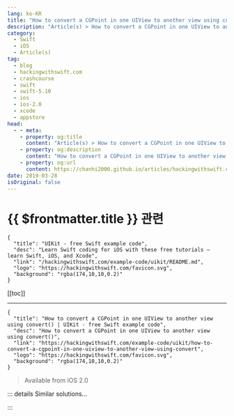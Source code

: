```yaml
---
lang: ko-KR
title: "How to convert a CGPoint in one UIView to another view using convert()"
description: "Article(s) > How to convert a CGPoint in one UIView to another view using convert()"
category:
  - Swift
  - iOS
  - Article(s)
tag: 
  - blog
  - hackingwithswift.com
  - crashcourse
  - swift
  - swift-5.10
  - ios
  - ios-2.0
  - xcode
  - appstore
head:
  - - meta:
    - property: og:title
      content: "Article(s) > How to convert a CGPoint in one UIView to another view using convert()"
    - property: og:description
      content: "How to convert a CGPoint in one UIView to another view using convert()"
    - property: og:url
      content: https://chanhi2000.github.io/articles/hackingwithswift.com/example-code/uikit/how-to-convert-a-cgpoint-in-one-uiview-to-another-view-using-convert.html
date: 2019-03-28
isOriginal: false
---
```


# {{ $frontmatter.title }} 관련

```component VPCard
{
  "title": "UIKit - free Swift example code",
  "desc": "Learn Swift coding for iOS with these free tutorials – learn Swift, iOS, and Xcode",
  "link": "/hackingwithswift.com/example-code/uikit/README.md",
  "logo": "https://hackingwithswift.com/favicon.svg",
  "background": "rgba(174,10,10,0.2)"
}
```

[[toc]]

---

```component VPCard
{
  "title": "How to convert a CGPoint in one UIView to another view using convert() | UIKit - free Swift example code",
  "desc": "How to convert a CGPoint in one UIView to another view using convert()",
  "link": "https://hackingwithswift.com/example-code/uikit/how-to-convert-a-cgpoint-in-one-uiview-to-another-view-using-convert",
  "logo": "https://hackingwithswift.com/favicon.svg",
  "background": "rgba(174,10,10,0.2)"
}
```

> Available from iOS 2.0

<!-- TODO: 작성 -->

<!--
Each view has its own co-ordinate system, meaning that if I tap a button and ask iOS where I tapped, it will tell me where I tapped *relative to the top-left of the button*. This is usually what you want, but if you want to translate a position in one view into a position it's easy enough to do.

As an example, this code creates two views, creates a virtual "tap", then converts it from the first view's co-ordinate space to the second's:

```swift
let view1 = UIView(frame: CGRect(x: 50, y: 50, width: 128, height: 128))
let view2 = UIView(frame: CGRect(x: 200, y: 200, width: 128, height: 128))

let tap = CGPoint(x: 10, y: 10)
let convertedTap = view1.convert(tap, to: view2)
```

That will set `convertedTap` to X -140.0, Y -140.0.

-->

::: details Similar solutions…

<!--
/example-code/uikit/how-to-mask-one-uiview-using-another-uiview">How to mask one UIView using another UIView 
/quick-start/swiftui/swiftui-tips-and-tricks">SwiftUI tips and tricks 
/quick-start/swiftui/how-to-synchronize-animations-from-one-view-to-another-with-matchedgeometryeffect">How to synchronize animations from one view to another with matchedGeometryEffect() 
/quick-start/swiftui/how-to-force-one-gesture-to-recognize-before-another-using-highprioritygesture">How to force one gesture to recognize before another using highPriorityGesture() 
/quick-start/swiftui/how-to-mask-one-view-with-another">How to mask one view with another</a>
-->

:::

